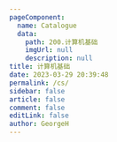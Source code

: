 ```yaml
---
pageComponent: 
  name: Catalogue
  data: 
    path: 200.计算机基础
    imgUrl: null
    description: null
title: 计算机基础
date: 2023-03-29 20:39:48
permalink: /cs/
sidebar: false
article: false
comment: false
editLink: false
author: GeorgeH
---
```

